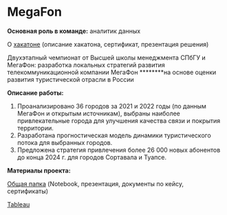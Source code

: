 # MegaFon

**Основная роль в команде:** аналитик данных

О [хакатоне](https://olympmegafon.gsom.spbu.ru/) (описание хакатона, сертификат, презентация решения)

Двухэтапный чемпионат от Высшей школы менеджмента СПбГУ и МегаФон: разработка локальных стратегий развития телекоммуникационной компании МегаФон ********на основе оценки развития туристической отрасли в России 

**Описание работы:** 

1. Проанализировано 36 городов за 2021 и 2022 годы (по данным МегаФон и открытым источникам), выбраны наиболее привлекательные города для улучшения качества связи и покрытия территории. 
2. Разработана прогностическая модель динамики туристического потока для выбранных городов.
3. Предложена стратегия привлечения более 26 000 новых абонентов до конца 2024 г. для городов Сортавала и Туапсе.

**Материалы проекта:**

[Общая папка](https://drive.google.com/drive/u/0/folders/14GFB8A_AZs3TTw7p2aYm0ipXF8vmWgXd) (Notebook, презентация, документы по кейсу, сертификаты)

[Tableau](https://public.tableau.com/app/profile/olga.selezneva/viz/Megafon/sheet0)
